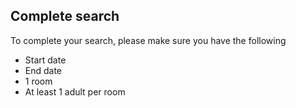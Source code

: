## Complete search

To complete your search, please make sure you have the following

- Start date
- End date
- 1 room
- At least 1 adult per room